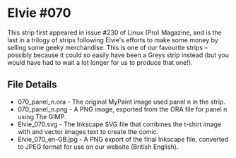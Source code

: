Elvie #070
==========
This strip first appeared in issue #230 of Linux (Pro) Magazine, and is the last in a trilogy of strips following
Elvie's efforts to make some money by selling some geeky merchandise. This is one of our favourite strips – possibly because it could so easily have been a Greys strip instead (but you would have had to wait a lot longer for us to produce that one!).


File Details
------------
* 070_panel_n.ora     - The original MyPaint image used panel n in the strip.
* 070_panel_n.png     - A PNG image, exported from the ORA file for panel n using The GIMP.
* Elvie_070.svg       - The Inkscape SVG file that combines the t-shirt image with and vector images text to create the comic.
* Elvie_070_en-GB.jpg - A PNG export of the final Inkscape file, converted to JPEG format for use on our website (British English).

